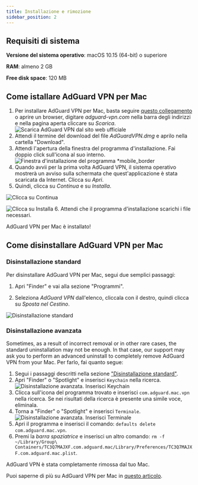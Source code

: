 ```yaml
---
title: Installazione e rimozione
sidebar_position: 2
---
```


## Requisiti di sistema

**Versione del sistema operativo**: macOS 10.15 (64-bit) o superiore

**RAM**: almeno 2 GB

**Free disk space**: 120 MB

## Come istallare AdGuard VPN per Mac

1. Per installare AdGuard VPN per Mac, basta seguire [questo collegamento](https://agrd.io/mac_vpn) o aprire un browser, digitare *adguard-vpn.com* nella barra degli indirizzi e nella pagina aperta cliccare su *Scarica*. ![Scarica AdGuard VPN dal sito web ufficiale](https://cdn.adguardvpn.com/public/Adguard/kb/vpn-install/mac-install-en.png)
2. Attendi il termine del download del file *AdGuardVPN.dmg* e aprilo nella cartella "Download".
3. Attendi l'apertura della finestra del programma d'installazione. Fai doppio click sull'icona al suo interno. ![Finestra d'installazione del programma *mobile_border](https://cdn.adguardvpn.com/public/Adguard/kb/vpn-install/mac-install-ru-1.png)
4. Quando avvii per la prima volta AdGuard VPN, il sistema operativo mostrerà un avviso sulla schermata che quest'applicazione è stata scaricata da Internet. Clicca su *Apri*.
5. Quindi, clicca su *Continua* e su *Installa*.

![Clicca su Continua](https://cdn.adguardvpn.com/public/Adguard/kb/vpn-install/.mac-install-2-en~imageoptim.png)

![Clicca su Installa](https://cdn.adguardvpn.com/public/Adguard/kb/vpn-install/mac-install-3-en.png)
6. Attendi che il programma d'installazione scarichi i file necessari.

AdGuard VPN per Mac è installato!

## Come disinstallare AdGuard VPN per Mac

### Disinstallazione standard

Per disinstallare AdGuard VPN per Mac, segui due semplici passaggi:

1. Apri "Finder" e vai alla sezione "Programmi".

2. Seleziona *AdGuard VPN* dall'elenco, cliccala con il destro, quindi clicca su *Sposta nel Cestino*.

![Disinstallazione standard](https://cdn.adguardvpn.com/public/Adguard/kb/vpn-install/mac-uninstall-1-en.png)

### Disinstallazione avanzata

Sometimes, as a result of incorrect removal or in other rare cases, the standard uninstallation may not be enough. In that case, our support may ask you to perform an advanced uninstall to completely remove AdGuard VPN from your Mac. Per farlo, fai quanto segue:

1. Segui i passaggi descritti nella sezione ["Disinstallazione standard"](#how-to-uninstall-adguard-vpn-for-mac).
2. Apri "Finder" o "Spotlight" e inserisci `Keychain` nella ricerca. ![Disinstallazione avanzata. Inserisci Keychain](https://cdn.adguardvpn.com/public/Adguard/kb/vpn-install/mac-key-chain-en.png)
3. Clicca sull'icona del programma trovato e inserisci `com.adguard.mac.vpn` nella ricerca. Se nei risultati della ricerca è presente una simile voce, eliminala.
4. Torna a "Finder" o "Spotlight" e inserisci `Terminale`. ![Disinstallazione avanzata. Inserisci Terminale](https://cdn.adguardvpn.com/public/Adguard/kb/vpn-install/mac-terminal-en.png)
5. Apri il programma e inserisci il comando: `defaults delete com.adguard.mac.vpn`.
6. Premi la *barra spaziatrice* e inserisci un altro comando: `rm -f ~/Library/Group\ Containers/TC3Q7MAJXF.com.adguard.mac/Library/Preferences/TC3Q7MAJXF.com.adguard.mac.plist`.

AdGuard VPN è stata completamente rimossa dal tuo Mac.

Puoi saperne di più su AdGuard VPN per Mac in [questo articolo](/adguard-vpn-for-mac/overview).
